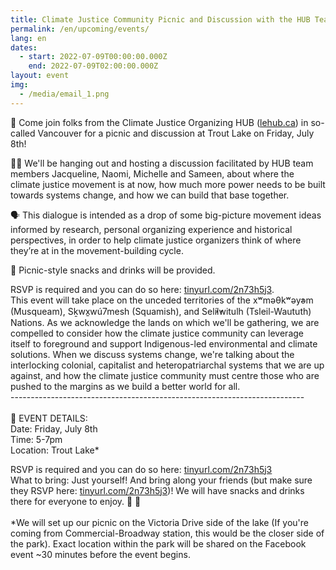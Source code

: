 ```yaml
---
title: Climate Justice Community Picnic and Discussion with the HUB Team
permalink: /en/upcoming/events/
lang: en
dates:
  - start: 2022-07-09T00:00:00.000Z
    end: 2022-07-09T02:00:00.000Z
layout: event
img:
  - /media/email_1.png
---
```

🌱 Come join folks from the Climate Justice Organizing HUB ([lehub.ca](http://lehub.ca/)) in so-called Vancouver for a picnic and discussion at Trout Lake on Friday, July 8th!

✊🏾 We'll be hanging out and hosting a discussion facilitated by HUB team members Jacqueline, Naomi, Michelle and Sameen, about where the climate justice movement is at now, how much more power needs to be built towards systems change, and how we can build that base together.

🗣 This dialogue is intended as a drop of some big-picture movement ideas informed by research, personal organizing experience and historical perspectives, in order to help climate justice organizers think of where they’re at in the movement-building cycle.

🧺 Picnic-style snacks and drinks will be provided.

RSVP is required and you can do so here: [tinyurl.com/2n73h5j3](tinyurl.com/2n73h5j3).\
This event will take place on the unceded territories of the xʷməθkʷəy̓əm (Musqueam), Sḵwx̱wú7mesh (Squamish), and Sel̓íl̓witulh (Tsleil-Waututh) Nations. As we acknowledge the lands on which we'll be gathering, we are compelled to consider how the climate justice community can leverage itself to foreground and support Indigenous-led environmental and climate solutions. When we discuss systems change, we're talking about the interlocking colonial, capitalist and heteropatriarchal systems that we are up against, and how the climate justice community must centre those who are pushed to the margins as we build a better world for all.\
-------------------------------------------------------------------------\
\
🌺 EVENT DETAILS:\
Date: Friday, July 8th\
Time: 5-7pm\
Location: Trout Lake*

RSVP is required and you can do so here: [tinyurl.com/2n73h5j3](tinyurl.com/2n73h5j3)\
What to bring: Just yourself! And bring along your friends (but make sure they RSVP here: [tinyurl.com/2n73h5j3](tinyurl.com/2n73h5j3))! We will have snacks and drinks there for everyone to enjoy. 🍪 🧃\
\
*We will set up our picnic on the Victoria Drive side of the lake (If you're coming from Commercial-Broadway station, this would be the closer side of the park). Exact location within the park will be shared on the Facebook event ~30 minutes before the event begins.